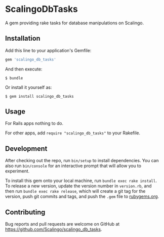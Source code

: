 # ScalingoDbTasks

A gem providing rake tasks for database manipulations on Scalingo. 

## Installation

Add this line to your application's Gemfile:

```ruby
gem 'scalingo_db_tasks'
```

And then execute:

    $ bundle

Or install it yourself as:

    $ gem install scalingo_db_tasks

## Usage

For Rails apps nothing to do.

For other apps, add `require "scalingo_db_tasks"` to your Rakefile.

## Development

After checking out the repo, run `bin/setup` to install dependencies. You can also run `bin/console` for an interactive prompt that will allow you to experiment.

To install this gem onto your local machine, run `bundle exec rake install`. To release a new version, update the version number in `version.rb`, and then run `bundle exec rake release`, which will create a git tag for the version, push git commits and tags, and push the `.gem` file to [rubygems.org](https://rubygems.org).

## Contributing

Bug reports and pull requests are welcome on GitHub at https://github.com/Scalingo/scalingo_db_tasks.

